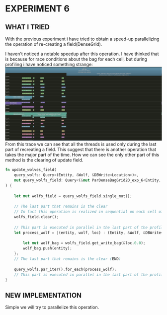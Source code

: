 # EXPERIMENT 6

## WHAT I TRIED
With the previous experiment i have tried to obtain a speed-up parallelizing the operation of re-creating a field(DenseGrid).

I haven't noticed a notable speedup after this operation.
I have thinked that is because for race conditions about the bag for each cell, but during profiling i have noticed something strange:
<img title="profiling_image_exp_6" alt="profiling_image_exp_6" src="profiling_image_exp_6.PNG">
From this trace we can see that all the threads is used only during the last part of recreating a field.
This suggest that there is another operation that takes the major part of the time.
How we can see the only other part of this method is the clearing of update field.
```rust
fn update_wolves_field(
    query_wolfs: Query<(Entity, &Wolf, &DBWrite<Location>)>, 
    mut query_wolfs_field: Query<(&mut ParDenseBagGrid2D_exp_6<Entity, WolfField>)>,
) {

    let mut wolfs_field = query_wolfs_field.single_mut();
    
    // The last part that remains is the clear
    // In fact this operation is realized in sequential on each cell of the grid
    wolfs_field.clear();

    // This part is executed in parallel in the last part of the profiling (START)
    let process_wolf = |(entity, wolf, loc) : (Entity, &Wolf, &DBWrite<Location>)| {

        let mut wolf_bag = wolfs_field.get_write_bag(&loc.0.0);
        wolf_bag.push(entity);
    };
    // The last part that remains is the clear (END)

    query_wolfs.par_iter().for_each(process_wolf);
    // This part is executed in parallel in the last part of the profiling (END)    
}

```

## NEW IMPLEMENTATION
Simple we will try to parallelize this operation.